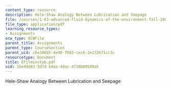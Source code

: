 ```yaml
---
content_type: resource
description: Hele-Shaw Analogy Between Lubrication and Seepage
file: /courses/1-63-advanced-fluid-dynamics-of-the-environment-fall-2002/1be49d835d7db4aa4dec4710b08589a5_6filminstab.pdf
file_type: application/pdf
learning_resource_types:
- Assignments
ocw_type: OCWFile
parent_title: Assignments
parent_type: CourseSection
parent_uid: c6e346b5-4e40-7683-cec6-2e232671cc3c
resourcetype: Document
title: 6filminstab.pdf
uid: 1be49d83-5d7d-b4aa-4dec-4710b08589a5
---
```

Hele-Shaw Analogy Between Lubrication and Seepage

